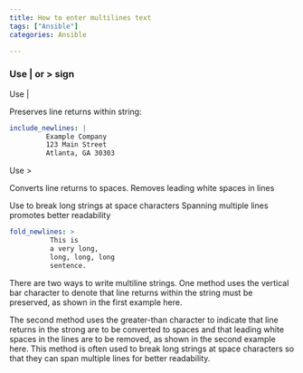 ```yaml
---
title: How to enter multilines text
tags: ["Ansible"]
categories: Ansible

---
```

### Use | or > sign

Use |

Preserves line returns within string:

```yaml
include_newlines: |
         Example Company
         123 Main Street
         Atlanta, GA 30303
```
Use >

Converts line returns to spaces. Removes leading white spaces in lines

Use to break long strings at space characters
Spanning multiple lines promotes better readability
```yaml
fold_newlines: >
          This is
          a very long,
          long, long, long
          sentence.
```
There are two ways to write multiline strings. One method uses the vertical bar character to denote that line returns within the string must be preserved, as shown in the first example here.

The second method uses the greater-than character to indicate that line returns in the strong are to be converted to spaces and that leading white spaces in the lines are to be removed, as shown in the second example here. This method is often used to break long strings at space characters so that they can span multiple lines for better readability.